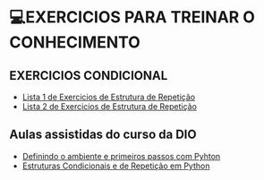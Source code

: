 # 💻EXERCICIOS PARA TREINAR O CONHECIMENTO 

## EXERCICIOS CONDICIONAL
- [Lista 1 de Exercicios de Estrutura de Repetição](https://www.pythonprogressivo.net/p/testes-condicionais-e-lacos.html)
- [Lista 2 de Exercicios de Estrutura de Repetição](https://www.pythonprogressivo.net/2018/06/Lista-Exercicios-Lacos-Looping-Python.html)
## Aulas assistidas do curso da DIO
- [Definindo o ambiente e primeiros passos com Pyhton](https://web.dio.me/course/ambiente-de-desenvolvimento-e-primeiros-passos-com-python/learning/1ecc1827-27d0-4395-8bd2-7738e44ae5b3?back=/track/santander-bootcamp-2023-ciencia-de-dados-com-python&tab=undefined&moduleId=undefined)
- [Estruturas Condicionais e de Repetição em Python](https://web.dio.me/course/estruturas-condicionais-e-de-repeticao-em-python/learning/f9b78902-9c92-4a12-b411-9b78a56b15d1?back=/track/santander-bootcamp-2023-ciencia-de-dados-com-python&tab=undefined&moduleId=undefined)